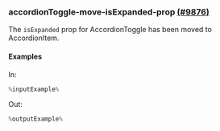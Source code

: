 ### accordionToggle-move-isExpanded-prop [(#9876)](https://github.com/patternfly/patternfly-react/pull/9876)

The `isExpanded` prop for AccordionToggle has been moved to AccordionItem.

#### Examples

In:

```jsx
%inputExample%
```

Out:

```jsx
%outputExample%
```
